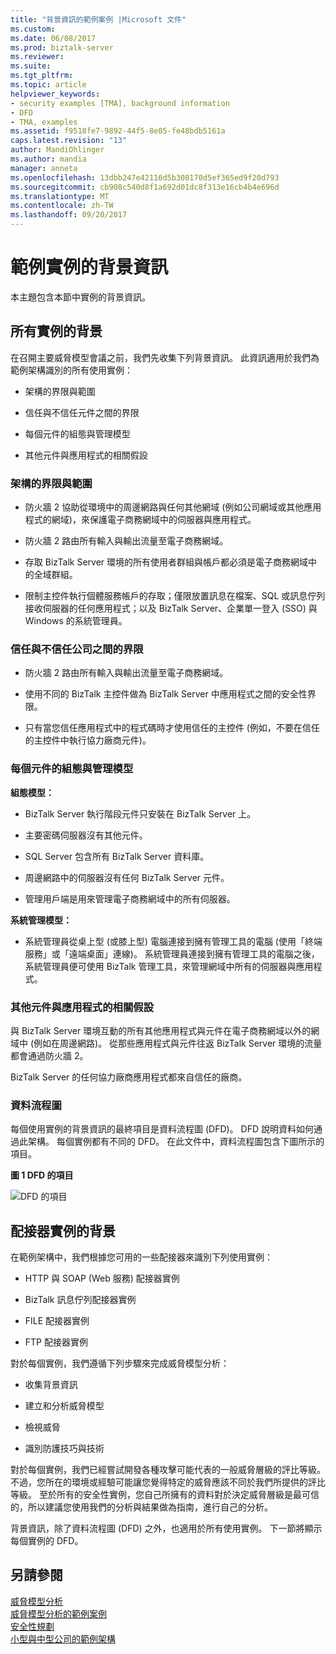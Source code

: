 ```yaml
---
title: "背景資訊的範例案例 |Microsoft 文件"
ms.custom: 
ms.date: 06/08/2017
ms.prod: biztalk-server
ms.reviewer: 
ms.suite: 
ms.tgt_pltfrm: 
ms.topic: article
helpviewer_keywords:
- security examples [TMA], background information
- DFD
- TMA, examples
ms.assetid: f9518fe7-9892-44f5-8e05-fe48bdb5161a
caps.latest.revision: "13"
author: MandiOhlinger
ms.author: mandia
manager: anneta
ms.openlocfilehash: 13dbb247e42116d5b308170d5ef365ed9f20d793
ms.sourcegitcommit: cb908c540d8f1a692d01dc8f313e16cb4b4e696d
ms.translationtype: MT
ms.contentlocale: zh-TW
ms.lasthandoff: 09/20/2017
---
```

# <a name="background-information-for-sample-scenarios"></a>範例實例的背景資訊
本主題包含本節中實例的背景資訊。  
  
## <a name="background-for-all-scenarios"></a>所有實例的背景  
 在召開主要威脅模型會議之前，我們先收集下列背景資訊。 此資訊適用於我們為範例架構識別的所有使用實例：  
  
-   架構的界限與範圍  
  
-   信任與不信任元件之間的界限  
  
-   每個元件的組態與管理模型  
  
-   其他元件與應用程式的相關假設  
  
### <a name="boundaries-and-scope-of-the-architecture"></a>架構的界限與範圍  
  
-   防火牆 2 協助從環境中的周邊網路與任何其他網域 (例如公司網域或其他應用程式的網域)，來保護電子商務網域中的伺服器與應用程式。  
  
-   防火牆 2 路由所有輸入與輸出流量至電子商務網域。  
  
-   存取 BizTalk Server 環境的所有使用者群組與帳戶都必須是電子商務網域中的全域群組。  
  
-   限制主控件執行個體服務帳戶的存取；僅限放置訊息在檔案、SQL 或訊息佇列接收伺服器的任何應用程式；以及 BizTalk Server、企業單一登入 (SSO) 與 Windows 的系統管理員。  
  
### <a name="boundaries-between-trusted-and-untrusted-companies"></a>信任與不信任公司之間的界限  
  
-   防火牆 2 路由所有輸入與輸出流量至電子商務網域。  
  
-   使用不同的 BizTalk 主控件做為 BizTalk Server 中應用程式之間的安全性界限。  
  
-   只有當您信任應用程式中的程式碼時才使用信任的主控件 (例如，不要在信任的主控件中執行協力廠商元件)。  
  
### <a name="configuration-and-administration-model-for-each-component"></a>每個元件的組態與管理模型  
 **組態模型：**  
  
-   BizTalk Server 執行階段元件只安裝在 BizTalk Server 上。  
  
-   主要密碼伺服器沒有其他元件。  
  
-   SQL Server 包含所有 BizTalk Server 資料庫。  
  
-   周邊網路中的伺服器沒有任何 BizTalk Server 元件。  
  
-   管理用戶端是用來管理電子商務網域中的所有伺服器。  
  
 **系統管理模型：**  
  
-   系統管理員從桌上型 (或膝上型) 電腦連接到擁有管理工具的電腦 (使用「終端服務」或「遠端桌面」連線)。 系統管理員連接到擁有管理工具的電腦之後，系統管理員便可使用 BizTalk 管理工具，來管理網域中所有的伺服器與應用程式。  
  
### <a name="assumptions-about-other-components-and-applications"></a>其他元件與應用程式的相關假設  
 與 BizTalk Server 環境互動的所有其他應用程式與元件在電子商務網域以外的網域中 (例如在周邊網路)。 從那些應用程式與元件往返 BizTalk Server 環境的流量都會通過防火牆 2。  
  
 BizTalk Server 的任何協力廠商應用程式都來自信任的廠商。  
  
### <a name="data-flow-diagrams"></a>資料流程圖  
 每個使用實例的背景資訊的最終項目是資料流程圖 (DFD)。 DFD 說明資料如何通過此架構。 每個實例都有不同的 DFD。 在此文件中，資料流程圖包含下圖所示的項目。  
  
 **圖 1 DFD 的項目**  
  
 ![DFD 的項目](../core/media/tdi-sec-dfd-legend.gif "TDI_Sec_DFD_Legend")  
  
## <a name="background-for-adapter-scenarios"></a>配接器實例的背景  
 在範例架構中，我們根據您可用的一些配接器來識別下列使用實例：  
  
-   HTTP 與 SOAP (Web 服務) 配接器實例  
  
-   BizTalk 訊息佇列配接器實例  
  
-   FILE 配接器實例  
  
-   FTP 配接器實例  
  
 對於每個實例，我們遵循下列步驟來完成威脅模型分析：  
  
-   收集背景資訊  
  
-   建立和分析威脅模型  
  
-   檢視威脅  
  
-   識別防護技巧與技術  
  
 對於每個實例，我們已經嘗試開發各種攻擊可能代表的一般威脅層級的評比等級。 不過，您所在的環境或經驗可能讓您覺得特定的威脅應該不同於我們所提供的評比等級。 至於所有的安全性實例，您自己所擁有的資料對於決定威脅層級是最可信的，所以建議您使用我們的分析與結果做為指南，進行自己的分析。  
  
 背景資訊，除了資料流程圖 (DFD) 之外，也適用於所有使用實例。 下一節將顯示每個實例的 DFD。  
  
## <a name="see-also"></a>另請參閱  
 [威脅模型分析](../core/threat-model-analysis.md)   
 [威脅模型分析的範例案例](../core/sample-scenarios-for-threat-model-analysis.md)   
 [安全性規劃](../core/planning-for-security.md)   
 [小型與中型公司的範例架構](../core/sample-architectures-for-small-medium-sized-companies.md)